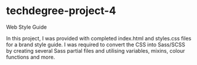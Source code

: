 # techdegree-project-4
 Web Style Guide

In this project, I was provided with completed index.html and styles.css files for a brand style guide. I was required to convert the CSS into Sass/SCSS by creating several Sass partial files and utilising variables, mixins, colour functions and more.
